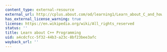 ```yaml
---
content_type: external-resource
external_url: http://cplus.about.com/od/learning1/Learn_about_C_and_how_to_write_Programs_in_It.htm
has_external_license_warning: true
license: https://en.wikipedia.org/wiki/All_rights_reserved
status: ''
title: Learn about C++ Programming
uid: a4cdcfcc-5f32-44b3-a23c-8bf23bee3afc
wayback_url: ''
---
```

